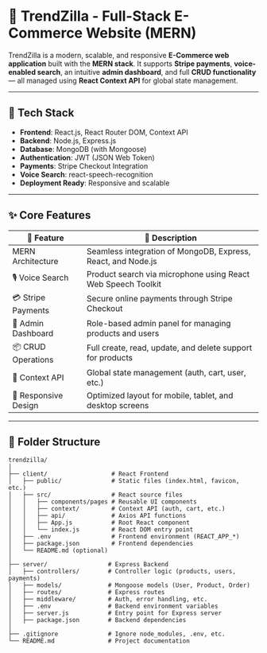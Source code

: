 # 🌟 TrendZilla - Full-Stack E-Commerce Website (MERN)

TrendZilla is a modern, scalable, and responsive **E-Commerce web application** built with the **MERN stack**. It supports **Stripe payments**, **voice-enabled search**, an intuitive **admin dashboard**, and full **CRUD functionality** — all managed using **React Context API** for global state management.

---

## 🚀 Tech Stack

- **Frontend**: React.js, React Router DOM, Context API
- **Backend**: Node.js, Express.js
- **Database**: MongoDB (with Mongoose)
- **Authentication**: JWT (JSON Web Token)
- **Payments**: Stripe Checkout Integration
- **Voice Search**:  react-speech-recognition
- **Deployment Ready**: Responsive and scalable

---

## ✨ Core Features

| 🔧 Feature                  | 📄 Description                                                                 |
|----------------------------|-------------------------------------------------------------------------------|
| MERN Architecture          | Seamless integration of MongoDB, Express, React, and Node.js                 |
| 🎙 Voice Search            | Product search via microphone using React Web Speech Toolkit                 |
| 💳 Stripe Payments         | Secure online payments through Stripe Checkout                              |
| 🔐 Admin Dashboard         | Role-based admin panel for managing products and users                      |
| 📦 CRUD Operations         | Full create, read, update, and delete support for products                   |
| 🧠 Context API             | Global state management (auth, cart, user, etc.)                             |
| 📱 Responsive Design       | Optimized layout for mobile, tablet, and desktop screens                     |

---

## 📁 Folder Structure
```plaintext
trendzilla/
│
├── client/                  # React Frontend
│   ├── public/              # Static files (index.html, favicon, etc.)
│   ├── src/                 # React source files
│   │   ├── components/pages # Reusable UI components
│   │   ├── context/         # Context API (auth, cart, etc.)
│   │   ├── api/             # Axios API functions
│   │   ├── App.js           # Root React component
│   │   └── index.js         # React DOM entry point
│   ├── .env                 # Frontend environment (REACT_APP_*)
│   ├── package.json         # Frontend dependencies
│   └── README.md (optional)
│
├── server/                 # Express Backend
│   ├── controllers/        # Controller logic (products, users, payments)
│   ├── models/             # Mongoose models (User, Product, Order)
│   ├── routes/             # Express routes
│   ├── middleware/         # Auth, error handling, etc.
│   ├── .env                # Backend environment variables
│   ├── server.js           # Entry point for Express server
│   ├── package.json        # Backend dependencies
│
├── .gitignore              # Ignore node_modules, .env, etc.
└── README.md               # Project documentation
